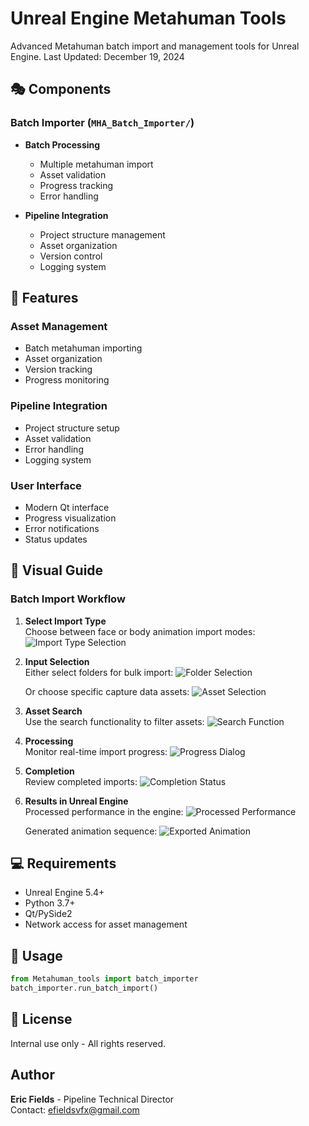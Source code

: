 # Unreal Engine Metahuman Tools

Advanced Metahuman batch import and management tools for Unreal Engine. Last Updated: December 19, 2024

## 🎭 Components

### Batch Importer (`MHA_Batch_Importer/`)
- **Batch Processing**
  - Multiple metahuman import
  - Asset validation
  - Progress tracking
  - Error handling

- **Pipeline Integration**
  - Project structure management
  - Asset organization
  - Version control
  - Logging system

## 🔧 Features

### Asset Management
- Batch metahuman importing
- Asset organization
- Version tracking
- Progress monitoring

### Pipeline Integration
- Project structure setup
- Asset validation
- Error handling
- Logging system

### User Interface
- Modern Qt interface
- Progress visualization
- Error notifications
- Status updates

## 📸 Visual Guide

### Batch Import Workflow
1. **Select Import Type**  
   Choose between face or body animation import modes:
   ![Import Type Selection](MHA_Batch_Importer/docs/images/0_Choice.png)

2. **Input Selection**  
   Either select folders for bulk import:
   ![Folder Selection](MHA_Batch_Importer/docs/images/1_Folders.png)

   Or choose specific capture data assets:
   ![Asset Selection](MHA_Batch_Importer/docs/images/2_CaptureDataAssets.png)

3. **Asset Search**  
   Use the search functionality to filter assets:
   ![Search Function](MHA_Batch_Importer/docs/images/3_Search.png)

4. **Processing**  
   Monitor real-time import progress:
   ![Progress Dialog](MHA_Batch_Importer/docs/images/4_Progress.png)

5. **Completion**  
   Review completed imports:
   ![Completion Status](MHA_Batch_Importer/docs/images/5_Complete.png)

6. **Results in Unreal Engine**  
   Processed performance in the engine:
   ![Processed Performance](MHA_Batch_Importer/docs/images/6_ProcessedPerformance.png)

   Generated animation sequence:
   ![Exported Animation](MHA_Batch_Importer/docs/images/7_ExportedAnim.png)

## 💻 Requirements
- Unreal Engine 5.4+
- Python 3.7+
- Qt/PySide2
- Network access for asset management

## 🚀 Usage

```python
from Metahuman_tools import batch_importer
batch_importer.run_batch_import()
```

## 📝 License
Internal use only - All rights reserved.

## Author
**Eric Fields** - Pipeline Technical Director  
Contact: [efieldsvfx@gmail.com](mailto:efieldsvfx@gmail.com)
